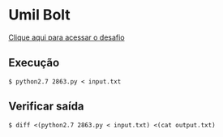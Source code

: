 # Umil Bolt
[Clique aqui para acessar o desafio](https://www.urionlinejudge.com.br/judge/pt/problems/view/2863)

## Execução
```
$ python2.7 2863.py < input.txt
```

## Verificar saída
```
$ diff <(python2.7 2863.py < input.txt) <(cat output.txt)
```